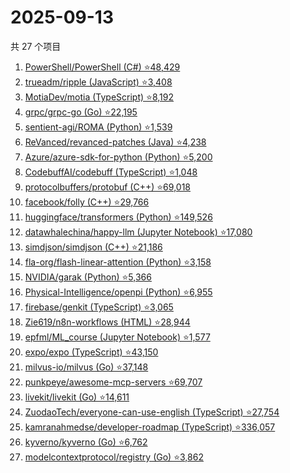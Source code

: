 # 2025-09-13

共 27 个项目

<!-- BEGIN GITHUB -->
<!-- 最后更新时间 2025-09-13 19:03:22 +0800 -->
1. [PowerShell/PowerShell (C#) ⭐48,429](https://github.com/PowerShell/PowerShell)
1. [trueadm/ripple (JavaScript) ⭐3,408](https://github.com/trueadm/ripple)
1. [MotiaDev/motia (TypeScript) ⭐8,192](https://github.com/MotiaDev/motia)
1. [grpc/grpc-go (Go) ⭐22,195](https://github.com/grpc/grpc-go)
1. [sentient-agi/ROMA (Python) ⭐1,539](https://github.com/sentient-agi/ROMA)
1. [ReVanced/revanced-patches (Java) ⭐4,238](https://github.com/ReVanced/revanced-patches)
1. [Azure/azure-sdk-for-python (Python) ⭐5,200](https://github.com/Azure/azure-sdk-for-python)
1. [CodebuffAI/codebuff (TypeScript) ⭐1,048](https://github.com/CodebuffAI/codebuff)
1. [protocolbuffers/protobuf (C++) ⭐69,018](https://github.com/protocolbuffers/protobuf)
1. [facebook/folly (C++) ⭐29,766](https://github.com/facebook/folly)
1. [huggingface/transformers (Python) ⭐149,526](https://github.com/huggingface/transformers)
1. [datawhalechina/happy-llm (Jupyter Notebook) ⭐17,080](https://github.com/datawhalechina/happy-llm)
1. [simdjson/simdjson (C++) ⭐21,186](https://github.com/simdjson/simdjson)
1. [fla-org/flash-linear-attention (Python) ⭐3,158](https://github.com/fla-org/flash-linear-attention)
1. [NVIDIA/garak (Python) ⭐5,366](https://github.com/NVIDIA/garak)
1. [Physical-Intelligence/openpi (Python) ⭐6,955](https://github.com/Physical-Intelligence/openpi)
1. [firebase/genkit (TypeScript) ⭐3,065](https://github.com/firebase/genkit)
1. [Zie619/n8n-workflows (HTML) ⭐28,944](https://github.com/Zie619/n8n-workflows)
1. [epfml/ML_course (Jupyter Notebook) ⭐1,577](https://github.com/epfml/ML_course)
1. [expo/expo (TypeScript) ⭐43,150](https://github.com/expo/expo)
1. [milvus-io/milvus (Go) ⭐37,148](https://github.com/milvus-io/milvus)
1. [punkpeye/awesome-mcp-servers ⭐69,707](https://github.com/punkpeye/awesome-mcp-servers)
1. [livekit/livekit (Go) ⭐14,611](https://github.com/livekit/livekit)
1. [ZuodaoTech/everyone-can-use-english (TypeScript) ⭐27,754](https://github.com/ZuodaoTech/everyone-can-use-english)
1. [kamranahmedse/developer-roadmap (TypeScript) ⭐336,057](https://github.com/kamranahmedse/developer-roadmap)
1. [kyverno/kyverno (Go) ⭐6,762](https://github.com/kyverno/kyverno)
1. [modelcontextprotocol/registry (Go) ⭐3,862](https://github.com/modelcontextprotocol/registry)
<!-- END GITHUB -->